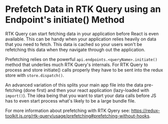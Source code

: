 # Prefetch Data in RTK Query using an Endpoint's initiate() Method

RTK Query can start fetching data in your application before React is even available. This can be handy when your application relies heavily on data that you need to fetch. This data is cached so your users won't be refetching this data when they navigate through out the application.

Prefetching relies on the powerful `api.endpoints.<queryName>.initiate()` method that underlies much RTK Query's internals. For RTK Query to process and store initiate() calls properly they have to be sent into the redux store with `store.dispatch()`.

An advanced variation of this splits your main app file into the data pre-fetching (done first) and then your react application (lazy-loaded with `import()`). The idea being that you want to start your data calls before JS has to even start process what's likely to be a large bundle file.

For more information about prefetching with RTK Qyery see: https://redux-toolkit.js.org/rtk-query/usage/prefetching#prefetching-without-hooks.
